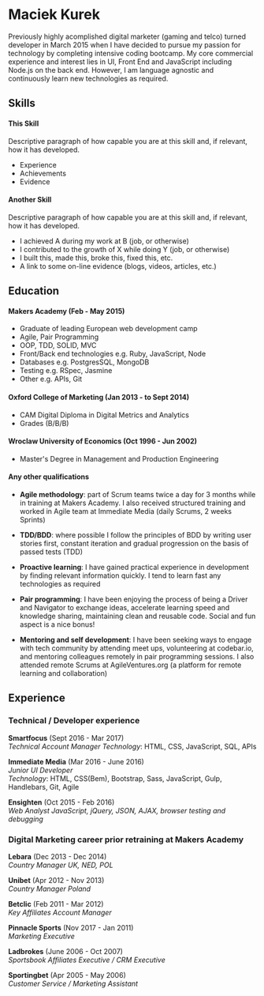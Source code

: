 # Maciek Kurek

Previously highly acomplished digital marketer (gaming and telco) turned developer in March 2015 when I have decided to pursue my passion for technology by completing intensive coding bootcamp. My core commercial experience and interest lies in UI, Front End and JavaScript including Node.js on the back end. However, I am language agnostic and continuously learn new technologies as required.

## Skills

#### This Skill

Descriptive paragraph of how capable you are at this skill and, if relevant, how it has developed.

- Experience
- Achievements
- Evidence

#### Another Skill

Descriptive paragraph of how capable you are at this skill and, if relevant, how it has developed.

- I achieved A during my work at B (job, or otherwise)
- I contributed to the growth of X while doing Y (job, or otherwise)
- I built this, made this, broke this, fixed this, etc.
- A link to some on-line evidence (blogs, videos, articles, etc.)

## Education

#### Makers Academy (Feb - May 2015)

- Graduate of leading European web development camp
- Agile, Pair Programming
- OOP, TDD, SOLID, MVC
- Front/Back end technologies e.g. Ruby, JavaScript, Node
- Databases e.g. PostgresSQL, MongoDB
- Testing e.g. RSpec, Jasmine
- Other e.g. APIs, Git


#### Oxford College of Marketing (Jan 2013 - to Sept 2014)

- CAM Digital Diploma in Digital Metrics and Analytics
- Grades (B/B/B)


#### Wroclaw University of Economics (Oct 1996 - Jun 2002)

- Master's Degree in Management and Production Engineering


#### Any other qualifications

- **Agile methodology**: part of Scrum teams twice a day for 3 months while in training at Makers Academy. I also received structured training and worked in Agile team at Immediate Media (daily Scrums, 2 weeks Sprints)

- **TDD/BDD**: where possible I follow the principles of BDD by writing user stories first, constant iteration and gradual progression on the basis of passed tests (TDD)

- **Proactive learning**: I have gained practical experience in development by finding relevant information quickly. I tend to learn fast any technologies as required

- **Pair programming**: I have been enjoying the process of being a Driver and Navigator to exchange ideas, accelerate learning speed and knowledge sharing, maintaining clean and reusable code. Social and fun aspect is a nice bonus!

- **Mentoring and self development**: I have been seeking ways to engage with tech community by attending meet ups, volunteering at codebar.io, and mentoring colleagues remotely in pair programming sessions. I also attended remote Scrums at AgileVentures.org (a platform for remote learning and collaboration)

## Experience

### Technical / Developer experience 

**Smartfocus** (Sept 2016 - Mar 2017)    
*Technical Account Manager*
*Technology*: HTML, CSS, JavaScript, SQL, APIs  

**Immediate Media** (Mar 2016 - June 2016)   
*Junior UI Developer*  
*Technology*: HTML, CSS(Bem), Bootstrap, Sass, JavaScript, Gulp, Handlebars, Git, Agile

**Ensighten** (Oct 2015 - Feb 2016)    
*Web Analyst*
*JavaScript, jQuery, JSON, AJAX, browser testing and debugging*  

### Digital Marketing career prior retraining at Makers Academy

**Lebara** (Dec 2013 - Dec 2014)    
*Country Manager UK, NED, POL*  

**Unibet** (Apr 2012 - Nov 2013)    
*Country Manager Poland*  

**Betclic** (Feb 2011 - Mar 2012)    
*Key Affiliates Account Manager* 

**Pinnacle Sports** (Nov 2017 - Jan 2011)    
*Marketing Executive* 

**Ladbrokes** (June 2006 - Oct 2007)    
*Sportsbook Affiliates Executive / CRM Executive* 

**Sportingbet** (Apr 2005 - May 2006)    
*Customer Service / Marketing Assistant* 